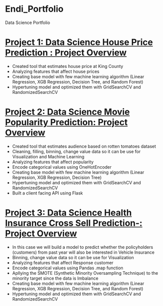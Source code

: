 # Endi_Portfolio
Data Science Portfolio

# [Project 1: Data Science House Price Prediction : Project Overview](https://github.com/endif1/King_County_House_Price_Predict)
* Created tool that estimates house price at King County
* Analyzing features that affect house prices
* Creating base model with few machine learning algorithm (Linear Regression, XGB Regression, Decision Tree, and Random Forest)
* Hypertuning model and optimized them with GridSearchCV and RandomizedSearchCV

# [Project 2: Data Science Movie Popularity Prediction: Project Overview](https://github.com/endif1/Movies-Popularity-Prediction)
* Created tool that estimates audience based on rotten tomatoes dataset
* Cleaning, filling, binning, change value data so it can be use for Visualization and Machine Learning  
* Analyzing features that affect popularity
* Encode categorical values using OneHotEncoder
* Creating base model with few machine learning algorithm (Linear Regression, XGB Regression, Decision Tree)
* Hypertuning model and optimized them with GridSearchCV and RandomizedSearchCV
* Built a client facing API using Flask

# [Project 3: Data Science Health Insurance Cross Sell Prediction-: Project Overview](https://github.com/endif1/Health-Insurance-Cross-Sell-Prediction-)
* In this case we will build a model to predict whether the policyholders (customers) from past year will also be interested in Vehicle Insurance
* Binning, change value data so it can be use for Visualization
* Analyzing features that affect Response customer
* Encode categorical values using Pandas .map function
* Apllying the SMOTE (Synthetic Minority Oversampling Technique) to the minority target since the data is Imbalance
* Creating base model with few machine learning algorithm (Linear Regression, XGB Regression, Decision Tree, and Random Forest)
* Hypertuning model and optimized them with GridSearchCV and RandomizedSearchCV
